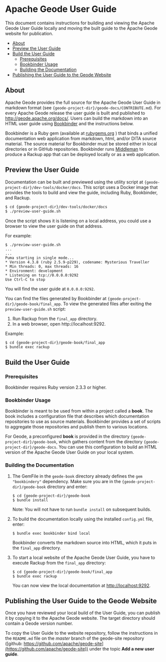 # Apache Geode User Guide

This document contains instructions for building and viewing the Apache Geode User Guide locally and moving the built guide to the Apache Geode website for publication.

- [About](#about)
- [Preview the User Guide](#preview-the-user-guide)
- [Build the User Guide](#build-the-user-guide)
  - [Prerequisites](#prerequisites)
  - [Bookbinder Usage](#bookbinder-usage)
  - [Building the Documentation](#building-the-documentation)
- [Publishing the User Guide to the Geode Website](#publishing-the-user-guide-to-the-geode-website)

## About

Apache Geode provides the full source for the Apache Geode User Guide in markdown format (see `{geode-project-dir}/geode-docs/CONTRIBUTE.md`). For every Apache Geode release the user guide is built and published to http://geode.apache.org/docs/. Users can build the markdown into an HTML user guide using [Bookbinder](https://github.com/pivotal-cf/bookbinder) and the instructions below.

Bookbinder is a Ruby gem (available at [rubygems.org](https://rubygems.org/gems/bookbindery/) ) that binds a unified documentation web application from markdown, html, and/or DITA source material. The source material for Bookbinder must be stored either in local directories or in GitHub repositories. Bookbinder runs [Middleman](http://middlemanapp.com/) to produce a Rackup app that can be deployed locally or as a web application.

## Preview the User Guide

Documentation can be built and previewed using the utility script at `{geode-project-dir}/dev-tools/docker/docs`. This script uses a Docker image that provides the tools to build and view the guide, including Ruby, Bookbinder, and Rackup.

```bash
$ cd {geode-project-dir}/dev-tools/docker/docs
$ ./preview-user-guide.sh
```

Once the script shows it is listening on a local address, you could use a browser to view the user guide on that address.

For example:
```
$ ./preview-user-guide.sh
...
...
Puma starting in single mode...
* Version 4.3.8 (ruby 2.5.9-p229), codename: Mysterious Traveller
* Min threads: 0, max threads: 16
* Environment: development
* Listening on tcp://0.0.0.0:9292
Use Ctrl-C to stop
```
You will find the user guide at `0.0.0.0:9292`. 

You can find the files generated by Bookbinder at `{geode-project-dir}/geode-book/final_app`.
To view the generated files after exiting the `preview-user-guide.sh` script:

1. Run Rackup from the `final_app` directory.
2. In a web browser, open http://localhost:9292.

Example:
```
$ cd {geode-project-dir}/geode-book/final_app
$ bundle exec rackup
```


## Build the User Guide

### Prerequisites

Bookbinder requires Ruby version 2.3.3 or higher.


### Bookbinder Usage

Bookbinder is meant to be used from within a project called a **book**. The book includes a configuration file that describes which documentation repositories to use as source materials. Bookbinder provides a set of scripts to aggregate those repositories and publish them to various locations.

For Geode, a preconfigured **book** is provided in the directory `{geode-project-dir}/geode-book`, which gathers content from the directory `{geode-project-dir}/geode-docs`. You can use this configuration to build an HTML version of the Apache Geode User Guide on your local system.

### Building the Documentation

1. The GemFile in the `geode-book` directory already defines the `gem "bookbindery"` dependency. Make sure you are in the `{geode-project-dir}/geode-book` directory and enter:

    ```
    $ cd {geode-project-dir}/geode-book
    $ bundle install
    ```

   Note: You will not have to run `bundle install` on subsequent builds.


2. To build the documentation locally using the installed `config.yml` file, enter:

    ```
    $ bundle exec bookbinder bind local
    ```

   Bookbinder converts the markdown source into HTML, which it puts in the `final_app` directory.


3. To start a local website of the Apache Geode User Guide, you have to execute Rackup from the `final_app` directory:

    ```
    $ cd {geode-project-dir}/geode-book/final_app
    $ bundle exec rackup
    ```

   You can now view the local documentation at <http://localhost:9292>.

## Publishing the User Guide to the Geode Website

Once you have reviewed your local build of the User Guide, you can publish it by copying it to the Apache Geode website. The target directory should contain a Geode version number.

To copy the User Guide to the website repository, follow the instructions in the `README.md` file on the *master* branch of the geode-site repository ([github: https://github.com/apache/geode-site](https://github.com/apache/geode-site)) under the topic **Add a new user guide**.
